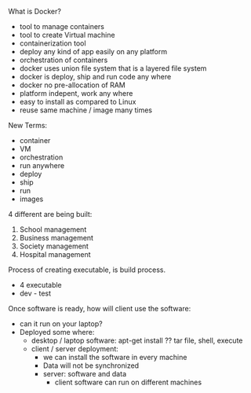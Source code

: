 What is Docker?
- tool to manage containers
- tool to create Virtual machine
- containerization tool
- deploy any kind of app easily on any platform
- orchestration of containers
- docker uses union file system that is a layered file system
- docker is deploy, ship and run code any where
- docker no pre-allocation of RAM
- platform indepent, work any where
- easy to install as compared to Linux
- reuse same machine / image many times

New Terms:
- container
- VM
- orchestration
- run anywhere
- deploy
- ship
- run
- images

4 different are being built:
1. School management
2. Business management
3. Society management
4. Hospital management

Process of creating executable, is build process.
- 4 executable
- dev - test

Once software is ready, how will client use the software:
- can it run on your laptop?
- Deployed some where:
  - desktop / laptop software:
    apt-get install ??
    tar file, shell, execute
  - client / server deployment:
    - we can install the software in every machine
    - Data will not be synchronized
    - server: software and data
      - client software can run on different machines
